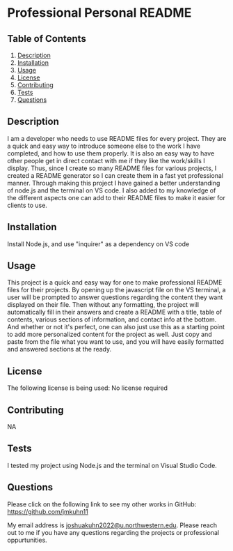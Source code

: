 

# Professional Personal README 

 

## Table of Contents

1. [Description](#description)
2. [Installation](#installation)
3. [Usage](#usage)
4. [License](#license)
5. [Contributing](#contributing)
6. [Tests](#tests)
7. [Questions](#questions)


## Description

I am a developer who needs to use README files for every project. They are a quick and easy way to introduce someone else to the work I have completed, and how to use them properly. It is also an easy way to have other people get in direct contact with me if they like the work/skills I display. Thus, since I create so many README files for various projects, I created a README generator so I can create them in a fast yet professional manner. Through making this project I have gained a better understanding of node.js and the terminal on VS code. I also added to my knowledge of the different aspects one can add to their README files to make it easier for clients to use.

## Installation

Install Node.js, and use "inquirer" as a dependency on VS code

## Usage

This project is a quick and easy way for one to make professional README files for their projects. By opening up the javascript file on the VS terminal, a user will be prompted to answer questions regarding the content they want displayed on their file. Then without any formatting, the project will automatically fill in their answers and create a README with a title, table of contents, various sections of information, and contact info at the bottom. And whether or not it's perfect, one can also just use this as a starting point to add more personalized content for the project as well. Just copy and paste from the file what you want to use, and you will have easily formatted and answered sections at the ready.

## License

The following license is being used:  No license required

## Contributing

NA

## Tests

I tested my project using Node.js and the terminal on Visual Studio Code.

## Questions

Please click on the following link to see my other works in GitHub: https://github.com/jmkuhn11

My email address is joshuakuhn2022@u.northwestern.edu. Please reach out to me if you have any questions regarding the projects or professional oppurtunities.

